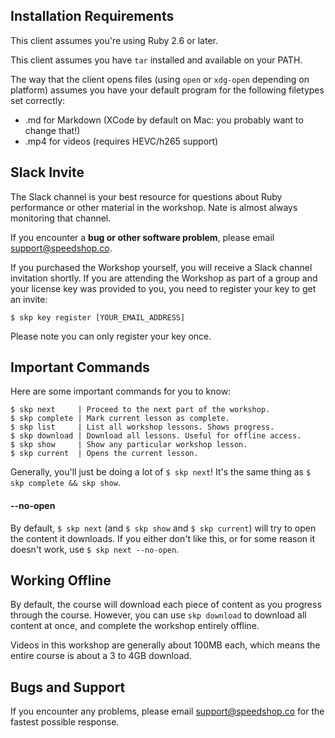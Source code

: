 ## Installation Requirements

This client assumes you're using Ruby 2.6 or later.

This client assumes you have `tar` installed and available on your PATH.

The way that the client opens files (using `open` or `xdg-open` depending on platform) assumes you have your default program for the following filetypes set correctly:

* .md for Markdown (XCode by default on Mac: you probably want to change that!)
* .mp4 for videos (requires HEVC/h265 support)

## Slack Invite

The Slack channel is your best resource for questions about Ruby performance
or other material in the workshop. Nate is almost always monitoring that channel.

If you encounter a **bug or other software problem**, please email support@speedshop.co.

If you purchased the Workshop yourself, you will receive a Slack channel invitation
shortly. If you are attending the Workshop as part of a group and your license key
was provided to you, you need to register your key to get an invite:

```
$ skp key register [YOUR_EMAIL_ADDRESS]
```

Please note you can only register your key once.

## Important Commands

Here are some important commands for you to know:

```
$ skp next     | Proceed to the next part of the workshop.
$ skp complete | Mark current lesson as complete.
$ skp list     | List all workshop lessons. Shows progress.
$ skp download | Download all lessons. Useful for offline access.
$ skp show     | Show any particular workshop lesson.
$ skp current  | Opens the current lesson.
```

Generally, you'll just be doing a lot of `$ skp next`! It's the same thing as `$ skp complete && skp show`.

#### --no-open

By default, `$ skp next` (and `$ skp show` and `$ skp current`) will try to open the content it downloads. If you
either don't like this, or for some reason it doesn't work, use `$ skp next --no-open`.

## Working Offline

By default, the course will download each piece of content as you progress through
the course. However, you can use `skp download` to download all content
at once, and complete the workshop entirely offline.

Videos in this workshop are generally about 100MB each, which means the entire
course is about a 3 to 4GB download.

## Bugs and Support

If you encounter any problems, please email support@speedshop.co for the fastest possible response.